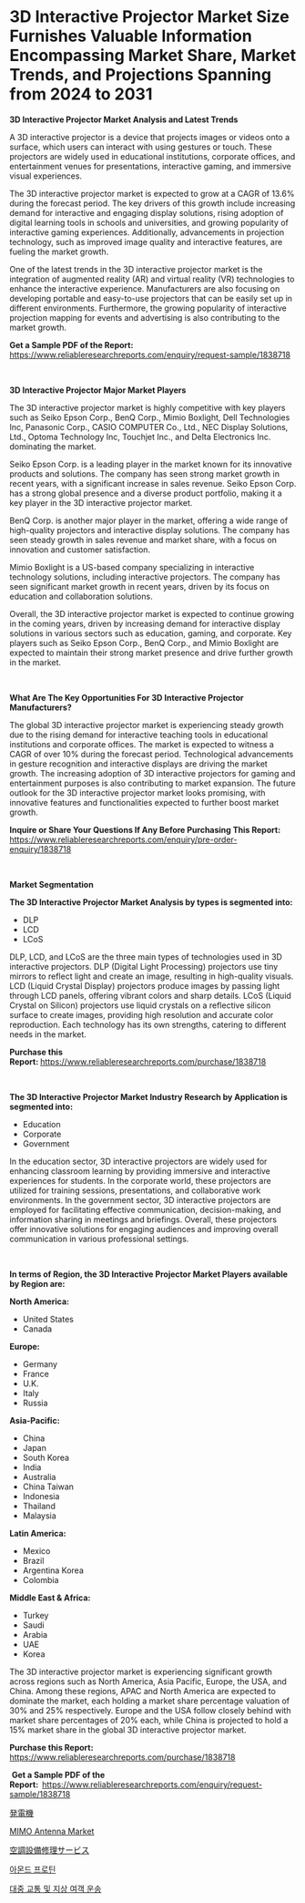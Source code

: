 <p><h1>3D Interactive Projector Market Size Furnishes Valuable Information Encompassing Market Share, Market Trends, and Projections Spanning from 2024 to 2031</h1></p><p><strong>3D Interactive Projector Market Analysis and Latest Trends</strong></p>
<p><p>A 3D interactive projector is a device that projects images or videos onto a surface, which users can interact with using gestures or touch. These projectors are widely used in educational institutions, corporate offices, and entertainment venues for presentations, interactive gaming, and immersive visual experiences.</p><p>The 3D interactive projector market is expected to grow at a CAGR of 13.6% during the forecast period. The key drivers of this growth include increasing demand for interactive and engaging display solutions, rising adoption of digital learning tools in schools and universities, and growing popularity of interactive gaming experiences. Additionally, advancements in projection technology, such as improved image quality and interactive features, are fueling the market growth.</p><p>One of the latest trends in the 3D interactive projector market is the integration of augmented reality (AR) and virtual reality (VR) technologies to enhance the interactive experience. Manufacturers are also focusing on developing portable and easy-to-use projectors that can be easily set up in different environments. Furthermore, the growing popularity of interactive projection mapping for events and advertising is also contributing to the market growth.</p></p>
<p><strong>Get a Sample PDF of the Report:&nbsp;</strong> <a href="https://www.reliableresearchreports.com/enquiry/request-sample/1838718">https://www.reliableresearchreports.com/enquiry/request-sample/1838718</a></p>
<p>&nbsp;</p>
<p><strong>3D Interactive Projector Major Market Players</strong></p>
<p><p>The 3D interactive projector market is highly competitive with key players such as Seiko Epson Corp., BenQ Corp., Mimio Boxlight, Dell Technologies Inc, Panasonic Corp., CASIO COMPUTER Co., Ltd., NEC Display Solutions, Ltd., Optoma Technology Inc, Touchjet Inc., and Delta Electronics Inc. dominating the market.</p><p>Seiko Epson Corp. is a leading player in the market known for its innovative products and solutions. The company has seen strong market growth in recent years, with a significant increase in sales revenue. Seiko Epson Corp. has a strong global presence and a diverse product portfolio, making it a key player in the 3D interactive projector market.</p><p>BenQ Corp. is another major player in the market, offering a wide range of high-quality projectors and interactive display solutions. The company has seen steady growth in sales revenue and market share, with a focus on innovation and customer satisfaction.</p><p>Mimio Boxlight is a US-based company specializing in interactive technology solutions, including interactive projectors. The company has seen significant market growth in recent years, driven by its focus on education and collaboration solutions.</p><p>Overall, the 3D interactive projector market is expected to continue growing in the coming years, driven by increasing demand for interactive display solutions in various sectors such as education, gaming, and corporate. Key players such as Seiko Epson Corp., BenQ Corp., and Mimio Boxlight are expected to maintain their strong market presence and drive further growth in the market.</p></p>
<p>&nbsp;</p>
<p><strong>What Are The Key Opportunities For 3D Interactive Projector Manufacturers?</strong></p>
<p><p>The global 3D interactive projector market is experiencing steady growth due to the rising demand for interactive teaching tools in educational institutions and corporate offices. The market is expected to witness a CAGR of over 10% during the forecast period. Technological advancements in gesture recognition and interactive displays are driving the market growth. The increasing adoption of 3D interactive projectors for gaming and entertainment purposes is also contributing to market expansion. The future outlook for the 3D interactive projector market looks promising, with innovative features and functionalities expected to further boost market growth.</p></p>
<p><strong>Inquire or Share Your Questions If Any Before Purchasing This Report:</strong> <a href="https://www.reliableresearchreports.com/enquiry/pre-order-enquiry/1838718">https://www.reliableresearchreports.com/enquiry/pre-order-enquiry/1838718</a></p>
<p>&nbsp;</p>
<p><strong>Market Segmentation</strong></p>
<p><strong>The 3D Interactive Projector Market Analysis by types is segmented into:</strong></p>
<p><ul><li>DLP</li><li>LCD</li><li>LCoS</li></ul></p>
<p><p>DLP, LCD, and LCoS are the three main types of technologies used in 3D interactive projectors. DLP (Digital Light Processing) projectors use tiny mirrors to reflect light and create an image, resulting in high-quality visuals. LCD (Liquid Crystal Display) projectors produce images by passing light through LCD panels, offering vibrant colors and sharp details. LCoS (Liquid Crystal on Silicon) projectors use liquid crystals on a reflective silicon surface to create images, providing high resolution and accurate color reproduction. Each technology has its own strengths, catering to different needs in the market.</p></p>
<p><strong>Purchase this Report:&nbsp;</strong><a href="https://www.reliableresearchreports.com/purchase/1838718">https://www.reliableresearchreports.com/purchase/1838718</a></p>
<p>&nbsp;</p>
<p><strong>The 3D Interactive Projector Market Industry Research by Application is segmented into:</strong></p>
<p><ul><li>Education</li><li>Corporate</li><li>Government</li></ul></p>
<p><p>In the education sector, 3D interactive projectors are widely used for enhancing classroom learning by providing immersive and interactive experiences for students. In the corporate world, these projectors are utilized for training sessions, presentations, and collaborative work environments. In the government sector, 3D interactive projectors are employed for facilitating effective communication, decision-making, and information sharing in meetings and briefings. Overall, these projectors offer innovative solutions for engaging audiences and improving overall communication in various professional settings.</p></p>
<p>&nbsp;</p>
<p><strong>In terms of Region, the 3D Interactive Projector Market Players available by Region are:</strong></p>
<p>
    <p> <strong> North America: </strong>
        <ul>
            <li>United States</li>
            <li>Canada</li>
        </ul>
        </p> 
    <p> <strong> Europe: </strong>
        <ul>
            <li>Germany</li>
            <li>France</li>
            <li>U.K.</li>
            <li>Italy</li>
            <li>Russia</li>
        </ul>
        </p> 
    <p> <strong> Asia-Pacific: </strong>
        <ul>
            <li>China</li>
            <li>Japan</li>
            <li>South Korea</li>
            <li>India</li>
            <li>Australia</li>
            <li>China Taiwan</li>
            <li>Indonesia</li>
            <li>Thailand</li>
            <li>Malaysia</li>
        </ul>
        </p> 
    <p> <strong> Latin America: </strong>
        <ul>
            <li>Mexico</li>
            <li>Brazil</li>
            <li>Argentina Korea</li>
            <li>Colombia</li>
        </ul>
        </p> 
    <p> <strong> Middle East & Africa: </strong>
        <ul>
            <li>Turkey</li>
            <li>Saudi</li>
            <li>Arabia</li>
            <li>UAE</li>
            <li>Korea</li>
        </ul>
    </p>
    </p>
<p><p>The 3D interactive projector market is experiencing significant growth across regions such as North America, Asia Pacific, Europe, the USA, and China. Among these regions, APAC and North America are expected to dominate the market, each holding a market share percentage valuation of 30% and 25% respectively. Europe and the USA follow closely behind with market share percentages of 20% each, while China is projected to hold a 15% market share in the global 3D interactive projector market.</p></p>
<p><strong>Purchase this Report: </strong><a href="https://www.reliableresearchreports.com/purchase/1838718">https://www.reliableresearchreports.com/purchase/1838718</a></p>
<p>&nbsp;<strong>Get a Sample PDF of the Report:&nbsp;&nbsp;</strong><a href="https://www.reliableresearchreports.com/enquiry/request-sample/1838718">https://www.reliableresearchreports.com/enquiry/request-sample/1838718</a></p>
<p><strong></strong></p>
<p><p><a href="https://github.com/xnljig2898992/Market-Research-Report-List-1/blob/main/335211211810.md">発電機</a></p><p><a href="https://medium.com/@trameciabutler41/mimo-antenna-market-analysis-its-cagr-market-segmentation-and-global-industry-overview-d634731a9b39">MIMO Antenna Market</a></p><p><a href="https://medium.com/@pollynsatcherayted345/hvac%E4%BF%AE%E7%90%86%E3%82%B5%E3%83%BC%E3%83%93%E3%82%B9%E3%81%AE%E5%B8%82%E5%A0%B4%E3%82%B7%E3%82%A7%E3%82%A2%E3%81%AE%E9%80%B2%E5%8C%96%E3%81%A8%E5%B8%82%E5%A0%B4%E6%88%90%E9%95%B7%E3%83%88%E3%83%AC%E3%83%B3%E3%83%89-2024%E5%B9%B4-2031%E5%B9%B4-795f5cba3091">空調設備修理サービス</a></p><p><a href="https://medium.com/@emmamoy1/%EC%95%84%EB%AA%AC%EB%93%9C-%EB%8B%A8%EB%B0%B1%EC%A7%88-%EC%8B%9C%EC%9E%A5%EC%9D%80-%EC%8B%9C%EC%9E%A5-%EC%A0%90%EC%9C%A0%EC%9C%A8-%EC%8B%9C%EC%9E%A5-%EB%8F%99%ED%96%A5-%EB%B0%8F-%EC%8B%9C%EC%9E%A5-%EC%84%B1%EC%9E%A5%EC%97%90-%EB%8C%80%ED%95%9C-%EC%A0%95%EB%B3%B4%EB%A5%BC-%EC%A0%9C%EA%B3%B5%ED%95%A9%EB%8B%88%EB%8B%A4-db78e9348930">아몬드 프로틴</a></p><p><a href="https://github.com/vsn7qpua81q/Market-Research-Report-List-1/blob/main/524965310968.md">대중 교통 및 지상 여객 운송</a></p></p>